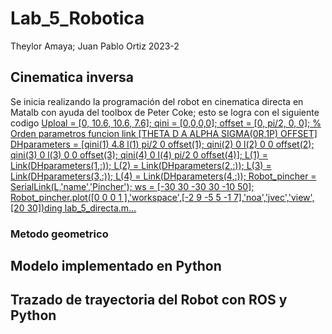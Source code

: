 # Lab_5_Robotica

Theylor Amaya; Juan Pablo Ortiz 2023-2

## Cinematica inversa
Se inicia realizando la programación del robot en cinematica directa en Matalb con ayuda del toolbox de Peter Coke; esto se logra con el siguiente codigo
[Uploal = [0, 10.6, 10.6, 7.6];
qini = [0,0,0,0];
offset = [0, pi/2, 0, 0];
% Orden parametros funcion link [THETA D A ALPHA SIGMA(0R,1P) OFFSET]
  DHparameters = [qini(1) 4.8 l(1) pi/2 0 offset(1);
                  qini(2) 0   l(2) 0    0 offset(2);
                  qini(3) 0   l(3) 0    0 offset(3);
                  qini(4) 0   l(4) pi/2    0 offset(4)];
L(1) = Link(DHparameters(1,:));
L(2) = Link(DHparameters(2,:));
L(3) = Link(DHparameters(3,:));
L(4) = Link(DHparameters(4,:));
Robot_pincher = SerialLink(L,'name','Pincher');
ws = [-30 30 -30 30 -10 50];
Robot_pincher.plot([0 0 0 1 ],'workspace',[-2 9 -5 5 -1 7],'noa','jvec','view',[20 30])ding lab_5_directa.m…]()


### Metodo geometrico

## Modelo implementado en Python

## Trazado de trayectoria del Robot con ROS y Python
